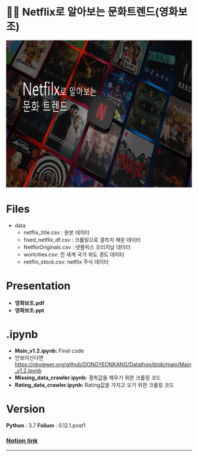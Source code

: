 # 👩‍💻 Netflix로 알아보는 문화트렌드(영화보조)

<img src = './image/netflix.png' width ="800" height = "400">

# Files 
- data
  - netflix_title.csv : 원본 데이터
  - fixed_netflix_df.csv : 크롤링으로 결측치 채운 데이터 
  - NetflixOriginals.csv : 넷플릭스 오리지날 데이터 
  - worlcities.csv: 전 세계 국가 위도 경도 데이터
  - netflix_stock.csv: netflix 주식 데이터

# Presentation
- __영화보조.pdf__
- __영화보조.ppt__

# .ipynb
- __Main_v1.2.ipynb:__ Final code 
- 안보이신다면 https://nbviewer.org/github/DONGYEONKANG/Datathon/blob/main/Main_v1.2.ipynb
- __Missing_data_crawler.ipynb:__ 결측값을 채우기 위한 크롤링 코드
- __Rating_data_crawler.ipynb:__ Rating값을 가지고 오기 위한 크롤링 코드



# Version
__Python__ : 3.7
__Folium__ :  0.12.1.post1

### [Notion link](https://plucky-sugar-0a5.notion.site/Datathon-9-936289990e38465b9baa064cae6b6fba)

___



